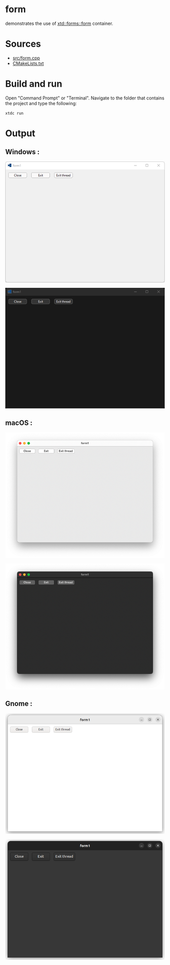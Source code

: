 # form

demonstrates the use of [xtd::forms::form](https://codedocs.xyz/gammasoft71/xtd/classxtd_1_1forms_1_1form.html) container.

# Sources

* [src/form.cpp](src/form.cpp)
* [CMakeLists.txt](CMakeLists.txt)

# Build and run

Open "Command Prompt" or "Terminal". Navigate to the folder that contains the project and type the following:

```shell
xtdc run
```

# Output

## Windows :

![Screenshot](../../../../docs/pictures/examples/form_w.png)

![Screenshot](../../../../docs/pictures/examples/form_wd.png)

## macOS :

![Screenshot](../../../../docs/pictures/examples/form_m.png)

![Screenshot](../../../../docs/pictures/examples/form_md.png)

## Gnome :

![Screenshot](../../../../docs/pictures/examples/form_g.png)

![Screenshot](../../../../docs/pictures/examples/form_gd.png)
